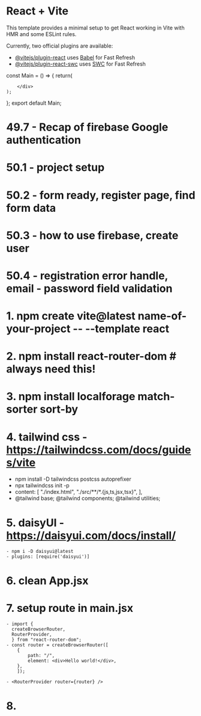# React + Vite

This template provides a minimal setup to get React working in Vite with HMR and some ESLint rules.

Currently, two official plugins are available:

- [@vitejs/plugin-react](https://github.com/vitejs/vite-plugin-react/blob/main/packages/plugin-react/README.md) uses [Babel](https://babeljs.io/) for Fast Refresh
- [@vitejs/plugin-react-swc](https://github.com/vitejs/vite-plugin-react-swc) uses [SWC](https://swc.rs/) for Fast Refresh


const Main = () => {
    return(
        <div>
            
        </div>
    );
};
export default Main;

# 49.7 - Recap of firebase Google authentication

# 50.1 - project setup
# 50.2 - form ready, register page, find form data
# 50.3 - how to use firebase, create user
# 50.4 - registration error handle, email - password field validation







# 1. npm create vite@latest name-of-your-project -- --template react
# 2. npm install react-router-dom # always need this!
# 3. npm install localforage match-sorter sort-by

# 4. tailwind css - https://tailwindcss.com/docs/guides/vite
   - npm install -D tailwindcss postcss autoprefixer
   - npx tailwindcss init -p
   - content: [
    "./index.html",
    "./src/**/*.{js,ts,jsx,tsx}",
  ],
  - 
    @tailwind base;
    @tailwind components;
    @tailwind utilities;

# 5. daisyUI - https://daisyui.com/docs/install/
    - npm i -D daisyui@latest
    - plugins: [require('daisyui')]

# 6. clean App.jsx
# 7. setup route in main.jsx
    - import {
      createBrowserRouter,
      RouterProvider,
      } from "react-router-dom";
    - const router = createBrowserRouter([
        {
            path: "/",
            element: <div>Hello world!</div>,
        },
        ]);

    - <RouterProvider router={router} />

# 8.         